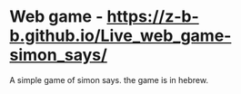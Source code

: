 # Web game - https://z-b-b.github.io/Live_web_game-simon_says/
A simple game of simon says. the game is in hebrew.
